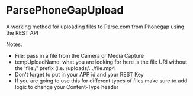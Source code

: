 ParsePhoneGapUpload
===================

A working method for uploading files to Parse.com from Phonegap using the REST API

Notes:
- File: pass in a file from the Camera or Media Capture
- tempUploadName: what you are looking for here is the file URI without the 'file:/' prefix (i.e. /uploads/.../file.mp4
- Don't forget to put in your APP id and your REST Key
- If you are going to use this for different types of files make sure to add logic to change your Content-Type header

